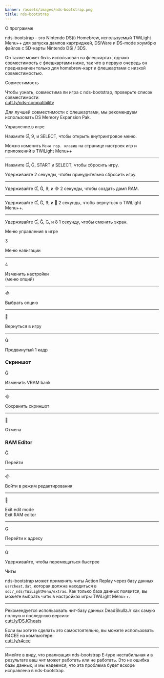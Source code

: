 ```yaml
---
banner: /assets/images/nds-bootstrap.png
title: nds-bootstrap
---
```


<div id="about" class="section-title">О программе</div>
<div class="section-body">
    <p>
        nds-bootstrap - это Nintendo DS(i) Homebrew, используемый TWiLight Menu++ для запуска дампов картриджей, DSiWare и DS-mode хоумбрю файлов с SD-карты Nintendo DSi / 3DS.
    </p>
    <p>
        Он также может быть использован на флешкартах, однако совместимость с флешкартами ниже, так что в первую очередь он предназначен только для homebrew-карт и флешкартами с низкой совместимостью.
    </p>
</div>

<div id="compatibility" class="section-title">Совместимость</div>
<div class="section-body">
    <p>
        Чтобы узнать, совместима ли игра с nds-bootstrap, проверьте список совместимости: <br><a href="https://cutt.ly/nds-compatibility">cutt.ly/nds-compatibility</a>
    </p>
    <p>
        Для лучшей совместимости с флешкартами, мы рекомендуем использовать DS Memory Expansion Pak.
    </p>
</div>

<div id="controls" class="section-title">Управление в игре</div>
<div class="section-body">
    <p>
        Нажмите &#xE004;, &#xE07A;, и SELECT, чтобы открыть внутриигровое меню.
    </p>
    <p>
        Можно изменить <code>Меню гор. клавиш</code> на странице настроек игр и приложений в TWiLight Menu++
    </p>
    <hr>
    <p>
        Нажмите &#xE004;, &#xE005;, START и SELECT, чтобы сбросить игру.
    </p>
    <p>
        Удерживайте 2 секунды, чтобы принудительно сбросить игру.
    </p>
    <hr>
    <p>
        Удерживайте &#xE004;, &#xE005;, &#xE07A;, и &#xE000; 2 секунды, чтобы создать дамп RAM.
    </p>
    <hr>
    <p>
        Удерживайте &#xE004;, &#xE005;, &#xE07A;, и &#xE001; 2 секунды, чтобы вернуться в TWiLight Menu++.
    </p>
    <hr>
    <p>
        Удерживайте &#xE004;, &#xE005;, &#xE002;, и &#xE079; 1 секунду, чтобы сменить экран.
    </p>
</div>

<div id="menu-controls" class="section-title">Меню управления в игре</div>
<div class="section-body">
    <div class="button-action-group">
        <p class="button-action button">&#xE07D;</p>
        <p class="button-action-text">Меню навигации</p>
    </div>
    <hr>
    <div class="button-action-group">
        <p class="button-action button">&#xE07E;</p>
        <p class="button-action-text">Изменить настройки<br>(меню опций)</p>
    </div>
    <hr>
    <div class="button-action-group">
        <p class="button-action button">&#xE000;</p>
        <p class="button-action-text">Выбрать опцию</p>
    </div>
    <hr>
    <div class="button-action-group">
        <p class="button-action button">&#xE001;</p>
        <p class="button-action-text">Вернуться в игру</p>
    </div>
    <hr>
    <div class="button-action-group">
        <p class="button-action button">&#xE005;</p>
        <p class="button-action-text">Продвинутый 1 кадр</p>
    </div>
    <h3>Скриншот</h3>
    <div class="button-action-group">
        <p class="button-action button">&#xE006;</p>
        <p class="button-action-text">Изменить VRAM bank</p>
    </div>
    <hr>
    <div class="button-action-group">
        <p class="button-action button">&#xE000;</p>
        <p class="button-action-text">Сохранить скриншот</p>
    </div>
    <hr>
    <div class="button-action-group">
        <p class="button-action button">&#xE001;</p>
        <p class="button-action-text">Отмена</p>
    </div>
    <h3>RAM Editor</h3>
    <div class="button-action-group">
        <p class="button-action button">&#xE006;</p>
        <p class="button-action-text">Перейти</p>
    </div>
    <hr>
    <div class="button-action-group">
        <p class="button-action button">&#xE000;</p>
        <p class="button-action-text">Войти в режим редактирования</p>
    </div>
    <hr>
    <div class="button-action-group">
        <p class="button-action button">&#xE001;</p>
        <p class="button-action-text">Exit edit mode<br>Exit RAM editor</p>
    </div>
    <hr>
    <div class="button-action-group">
        <p class="button-action button">&#xE003;</p>
        <p class="button-action-text">Перейти к адресу</p>
    </div>
    <hr>
    <div class="button-action-group">
        <p class="button-action button">&#xE005;</p>
        <p class="button-action-text">Удерживайте, чтобы перемещаться быстрее</p>
    </div>
</div>

<div id="cheats" class="section-title">Читы</div>
<div class="section-body">
    <p>
        nds-bootstrap может применять читы Action Replay через базу данных <code>usrcheat.dat</code>, которая должна находиться в <code>sd:/_nds/TWiLightMenu/extras</code>. Как только база данных появится, вы можете выбрать читы в настройках игры TWiLight Menu++.
    </p>
    <hr>
    <p>
        Рекомендуется использовать чит-базу данных DeadSkullzJr как самую полную и последнюю версию:<br><a href="https://cutt.ly/DSJCheats">cutt.ly/DSJCheats</a>
    </p>
    <p>
        Если вы хотите сделать это самостоятельно, вы можете использовать R4CEE на компьютере:<br><a href="https://cutt.ly/r4cce">cutt.ly/r4cce</a>
    </p>
    <hr>
    <p>
        Имейте в виду, что реализация nds-bootstrap E-type нестабильная и в результате ваш чит может работать или не работать. Это не ошибка базы данных, и мы надеемся, что эта проблема будет вскоре исправлена в nds-bootstrap.
    </p>
</div>

